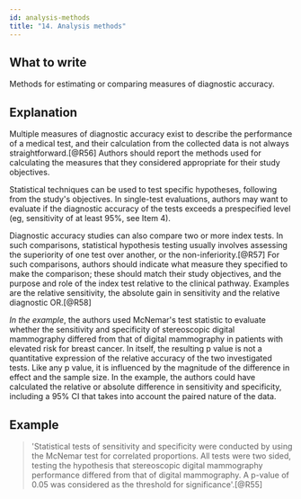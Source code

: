 ```yaml
---
id: analysis-methods
title: "14. Analysis methods"
---
```

## What to write

Methods for estimating or comparing measures of diagnostic accuracy.

## Explanation

Multiple measures of diagnostic accuracy exist to
describe the performance of a medical test, and their calculation from
the collected data is not always straightforward.[@R56] Authors should
report the methods used for calculating the measures that they
considered appropriate for their study objectives.

Statistical techniques can be used to test specific hypotheses,
following from the study\'s objectives. In single-test evaluations,
authors may want to evaluate if the diagnostic accuracy of the tests
exceeds a prespecified level (eg, sensitivity of at least 95%, see Item
4).

Diagnostic accuracy studies can also compare two or more index tests. In
such comparisons, statistical hypothesis testing usually involves
assessing the superiority of one test over another, or the
non-inferiority.[@R57] For such comparisons, authors should indicate
what measure they specified to make the comparison; these should match
their study objectives, and the purpose and role of the index test
relative to the clinical pathway. Examples are the relative sensitivity,
the absolute gain in sensitivity and the relative diagnostic OR.[@R58]

*In the example*, the authors used McNemar\'s test statistic to evaluate
whether the sensitivity and specificity of stereoscopic digital
mammography differed from that of digital mammography in patients with
elevated risk for breast cancer. In itself, the resulting p value is not
a quantitative expression of the relative accuracy of the two
investigated tests. Like any p value, it is influenced by the magnitude
of the difference in effect and the sample size. In the example, the
authors could have calculated the relative or absolute difference in
sensitivity and specificity, including a 95% CI that takes into account
the paired nature of the data.

## Example

> 'Statistical tests of sensitivity and specificity were
conducted by using the McNemar test for correlated proportions. All
tests were two sided, testing the hypothesis that stereoscopic digital
mammography performance differed from that of digital mammography. A
p-value of 0.05 was considered as the threshold for significance'.[@R55]
